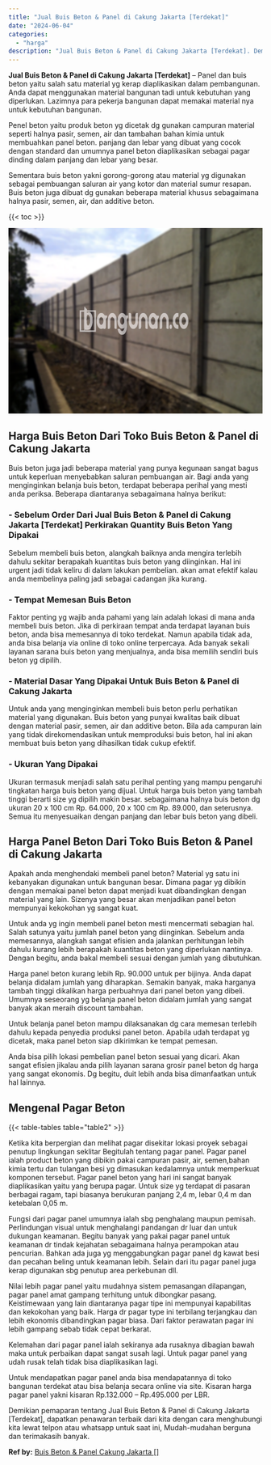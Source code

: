 ```yaml
---
title: "Jual Buis Beton & Panel di Cakung Jakarta [Terdekat]"
date: "2024-06-04"
categories: 
  - "harga"
description: "Jual Buis Beton & Panel di Cakung Jakarta [Terdekat]. Demikian pemaparan tentang Jual Buis Beton & Panel di Cakung Jakarta [Terdekat], dapatkan penawaran t..."
---
```


**Jual Buis Beton & Panel di Cakung Jakarta \[Terdekat\]** – Panel dan buis beton yaitu salah satu material yg kerap diaplikasikan dalam pembangunan. Anda dapat menggunakan material bangunan tadi untuk kebutuhan yang diperlukan. Lazimnya para pekerja bangunan dapat memakai material nya untuk kebutuhan bangunan.

Penel beton yaitu produk beton yg dicetak dg gunakan campuran material seperti halnya pasir, semen, air dan tambahan bahan kimia untuk membuahkan panel beton. panjang dan lebar yang dibuat yang cocok dengan standard dan umumnya panel beton diaplikasikan sebagai pagar dinding dalam panjang dan lebar yang besar.

Sementara buis beton yakni gorong-gorong atau material yg digunakan sebagai pembuangan saluran air yang kotor dan material sumur resapan. Buis beton juga dibuat dg gunakan beberapa material khusus sebagaimana halnya pasir, semen, air, dan additive beton.

{{< toc >}}

![Jual Buis Beton & Panel di Cakung Jakarta [Terdekat]](/images/jual-panel-buis-beton-murah-37.png)

## Harga Buis Beton Dari Toko Buis Beton & Panel di Cakung Jakarta

Buis beton juga jadi beberapa material yang punya kegunaan sangat bagus untuk keperluan menyebabkan saluran pembuangan air. Bagi anda yang menginginkan belanja buis beton, terdapat beberapa perihal yang mesti anda periksa. Beberapa diantaranya sebagaimana halnya berikut:

### \- Sebelum Order Dari Jual Buis Beton & Panel di Cakung Jakarta \[Terdekat\] Perkirakan Quantity Buis Beton Yang Dipakai

Sebelum membeli buis beton, alangkah baiknya anda mengira terlebih dahulu sekitar berapakah kuantitas buis beton yang diinginkan. Hal ini urgent jadi tidak keliru di dalam lakukan pembelian. akan amat efektif kalau anda membelinya paling jadi sebagai cadangan jika kurang.

### \- Tempat Memesan Buis Beton

Faktor penting yg wajib anda pahami yang lain adalah lokasi di mana anda membeli buis beton. Jika di perkiraan tempat anda terdapat layanan buis beton, anda bisa memesannya di toko terdekat. Namun apabila tidak ada, anda bisa belanja via online di toko online terpercaya. Ada banyak sekali layanan sarana buis beton yang menjualnya, anda bisa memilih sendiri buis beton yg dipilih.

### \- Material Dasar Yang Dipakai Untuk Buis Beton & Panel di Cakung Jakarta

Untuk anda yang menginginkan membeli buis beton perlu perhatikan material yang digunakan. Buis beton yang punyai kwalitas baik dibuat dengan material pasir, semen, air dan additive beton. Bila ada campuran lain yang tidak direkomendasikan untuk memproduksi buis beton, hal ini akan membuat buis beton yang dihasilkan tidak cukup efektif.

### \- Ukuran Yang Dipakai

Ukuran termasuk menjadi salah satu perihal penting yang mampu pengaruhi tingkatan harga buis beton yang dijual. Untuk harga buis beton yang tambah tinggi berarti size yg dipilih makin besar. sebagaimana halnya buis beton dg ukuran 20 x 100 cm Rp. 64.000, 20 x 100 cm Rp. 89.000, dan seterusnya. Semua itu menyesuaikan dengan panjang dan lebar buis beton yang dibeli.

## Harga Panel Beton Dari Toko Buis Beton & Panel di Cakung Jakarta

Apakah anda menghendaki membeli panel beton? Material yg satu ini kebanyakan digunakan untuk bangunan besar. Dimana pagar yg dibikin dengan memakai panel beton dapat menjadi kuat dibandingkan dengan material yang lain. Sizenya yang besar akan menjadikan panel beton mempunyai kekokohan yg sangat kuat.

Untuk anda yg ingin membeli panel beton mesti mencermati sebagian hal. Salah satunya yaitu jumlah panel beton yang diinginkan. Sebelum anda memesannya, alangkah sangat efisien anda jalankan perhitungan lebih dahulu kurang lebih berapakah kuantitas beton yang diperlukan nantinya. Dengan begitu, anda bakal membeli sesuai dengan jumlah yang dibutuhkan.

Harga panel beton kurang lebih Rp. 90.000 untuk per bijinya. Anda dapat belanja didalam jumlah yang diharapkan. Semakin banyak, maka harganya tambah tinggi dikalikan harga perbuahnya dari panel beton yang dibeli. Umumnya seseorang yg belanja panel beton didalam jumlah yang sangat banyak akan meraih discount tambahan.

Untuk belanja panel beton mampu dilaksanakan dg cara memesan terlebih dahulu kepada penyedia produksi panel beton. Apabila udah terdapat yg dicetak, maka panel beton siap dikirimkan ke tempat pemesan.

Anda bisa pilih lokasi pembelian panel beton sesuai yang dicari. Akan sangat efisien jikalau anda pilih layanan sarana grosir panel beton dg harga yang sangat ekonomis. Dg begitu, duit lebih anda bisa dimanfaatkan untuk hal lainnya.

## Mengenal Pagar Beton

{{< table-tables table="table2" >}}

Ketika kita berpergian dan melihat pagar disekitar lokasi proyek sebagai penutup lingkungan seklitar Begitulah tentang pagar panel. Pagar panel ialah product beton yang dibikin pakai campuran pasir, air, semen,bahan kimia tertu dan tulangan besi yg dimasukan kedalamnya untuk memperkuat komponen tersebut. Pagar panel beton yang hari ini sangat banyak diaplikasikan yaitu yang berupa pagar. Untuk size yg terdapat di pasaran berbagai ragam, tapi biasanya berukuran panjang 2,4 m, lebar 0,4 m dan ketebalan 0,05 m.

Fungsi dari pagar panel umumnya ialah sbg penghalang maupun pemisah. Perlindungan visual untuk menghalangi pandangan dr luar dan untuk dukungan keamanan. Begitu banyak yang pakai pagar panel untuk keamanan dr tindak kejahatan sebagaimana halnya perampokan atau pencurian. Bahkan ada juga yg menggabungkan pagar panel dg kawat besi dan pecahan beling untuk keamanan lebih. Selain dari itu pagar panel juga kerap digunakan sbg penutup area perkebunan dll.

Nilai lebih pagar panel yaitu mudahnya sistem pemasangan dilapangan, pagar panel amat gampang terhitung untuk dibongkar pasang. Keistimewaan yang lain diantaranya pagar tipe ini mempunyai kapabilitas dan kekokohan yang baik. Harga dr pagar type ini terbilang terjangkau dan lebih ekonomis dibandingkan pagar biasa. Dari faktor perawatan pagar ini lebih gampang sebab tidak cepat berkarat.

Kelemahan dari pagar panel ialah sekiranya ada rusaknya dibagian bawah maka untuk perbaikan dapat sangat susah lagi. Untuk pagar panel yang udah rusak telah tidak bisa diaplikasikan lagi.

Untuk mendapatkan pagar panel anda bisa mendapatannya di toko bangunan terdekat atau bisa belanja secara online via site. Kisaran harga pagar panel yakni kisaran Rp.132.000 – Rp.495.000 per LBR.

Demikian pemaparan tentang Jual Buis Beton & Panel di Cakung Jakarta \[Terdekat\], dapatkan penawaran terbaik dari kita dengan cara menghubungi kita lewat telpon atau whatsapp untuk saat ini, Mudah-mudahan berguna dan terimakasih banyak.

**Ref by:** [Buis Beton & Panel Cakung Jakarta []](https://id.wikipedia.org/wiki/Buis)
